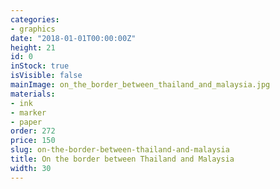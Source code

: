 ```yaml
---
categories:
- graphics
date: "2018-01-01T00:00:00Z"
height: 21
id: 0
inStock: true
isVisible: false
mainImage: on_the_border_between_thailand_and_malaysia.jpg
materials:
- ink
- marker
- paper
order: 272
price: 150
slug: on-the-border-between-thailand-and-malaysia
title: On the border between Thailand and Malaysia
width: 30
---
```


